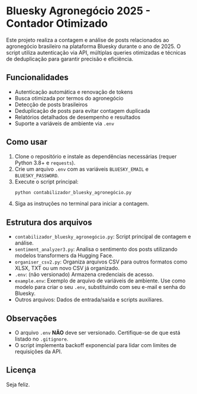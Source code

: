 # Bluesky Agronegócio 2025 - Contador Otimizado

Este projeto realiza a contagem e análise de posts relacionados ao agronegócio brasileiro na plataforma Bluesky durante o ano de 2025. O script utiliza autenticação via API, múltiplas queries otimizadas e técnicas de deduplicação para garantir precisão e eficiência.

## Funcionalidades
- Autenticação automática e renovação de tokens
- Busca otimizada por termos do agronegócio
- Detecção de posts brasileiros
- Deduplicação de posts para evitar contagem duplicada
- Relatórios detalhados de desempenho e resultados
- Suporte a variáveis de ambiente via `.env`

## Como usar
1. Clone o repositório e instale as dependências necessárias (requer Python 3.8+ e `requests`).
2. Crie um arquivo `.env` com as variáveis `BLUESKY_EMAIL` e `BLUESKY_PASSWORD`.
3. Execute o script principal:
   ```bash
   python contabilizador_bluesky_agronegócio.py
   ```
4. Siga as instruções no terminal para iniciar a contagem.

## Estrutura dos arquivos
- `contabilizador_bluesky_agronegócio.py`: Script principal de contagem e análise.
- `sentiment_analyzer3.py`: Analisa o sentimento dos posts utilizando modelos transformers da Hugging Face.
- `organiser_csv2.py`: Organiza arquivos CSV para outros formatos como XLSX, TXT ou um novo CSV já organizado.
- `.env`: (não versionado) Armazena credenciais de acesso.
- `example.env`: Exemplo de arquivo de variáveis de ambiente. Use como modelo para criar o seu `.env`, substituindo com seu e-mail e senha do Bluesky.
- Outros arquivos: Dados de entrada/saída e scripts auxiliares.

## Observações
- O arquivo `.env` **NÃO** deve ser versionado. Certifique-se de que está listado no `.gitignore`.
- O script implementa backoff exponencial para lidar com limites de requisições da API.

## Licença
Seja feliz.